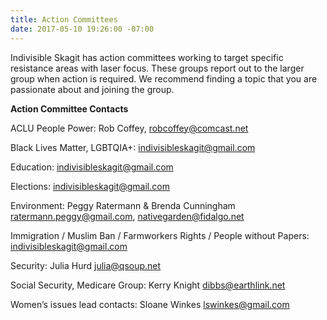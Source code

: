 ```yaml
---
title: Action Committees
date: 2017-05-10 19:26:00 -07:00
---
```


Indivisible Skagit has action committees working to target specific resistance areas with laser focus. These groups report out to the larger group when action is required. We recommend finding a topic that you are passionate about and joining the group.

**Action Committee Contacts**

ACLU People Power: Rob Coffey, robcoffey@comcast.net

Black Lives Matter, LGBTQIA+: indivisibleskagit@gmail.com 

Education: indivisibleskagit@gmail.com

Elections: indivisibleskagit@gmail.com

Environment: Peggy Ratermann & Brenda Cunningham ratermann.peggy@gmail.com, nativegarden@fidalgo.net 

Immigration / Muslim Ban / Farmworkers Rights / People without Papers: indivisibleskagit@gmail.com

Security:  Julia Hurd julia@qsoup.net

Social Security, Medicare Group: Kerry Knight dibbs@earthlink.net

Women’s issues lead contacts: Sloane Winkes lswinkes@gmail.com

